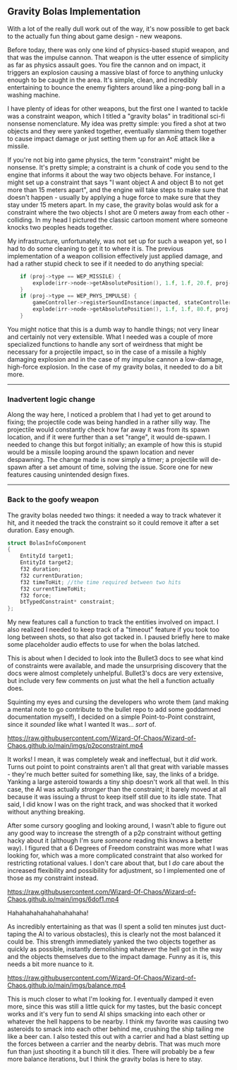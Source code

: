 ## Gravity Bolas Implementation

With a lot of the really dull work out of the way, it's now possible to get back to the actually fun thing about game design - new weapons.

Before today, there was only one kind of physics-based stupid weapon, and that was the impulse cannon. That weapon is the utter essence of simplicity as far as physics assault goes. You fire the cannon and on impact, it triggers an explosion causing a massive blast of force to anything unlucky enough to be caught in the area. It's simple, clean, and incredibly entertaining to bounce the enemy fighters around like a ping-pong ball in a washing machine.

I have plenty of ideas for other weapons, but the first one I wanted to tackle was a constraint weapon, which I titled a "gravity bolas" in traditional sci-fi nonsense nomenclature. My idea was pretty simple: you fired a shot at two objects and they were yanked together, eventually slamming them together to cause impact damage or just setting them up for an AoE attack like a missile.

If you're not big into game physics, the term "constraint" might be nonsense. It's pretty simple; a constraint is a chunk of code you send to the engine that informs it about the way two objects behave. For instance, I might set up a constraint that says "I want object A and object B to not get more than 15 meters apart", and the engine will take steps to make sure that doesn't happen - usually by applying a huge force to make sure that they stay under 15 meters apart. In my case, the gravity bolas would ask for a constraint where the two objects I shot are 0 meters away from each other - colliding. In my head I pictured the classic cartoon moment where someone knocks two peoples heads together.

My infrastructure, unfortunately, was not set up for such a weapon yet, so I had to do some cleaning to get it to where it is. The previous implementation of a weapon collision effectively just applied damage, and had a rather stupid check to see if it needed to do anything special:

```cpp
	if (proj->type == WEP_MISSILE) {
		explode(irr->node->getAbsolutePosition(), 1.f, 1.f, 20.f, proj->damage, 100.f);
	}
	if (proj->type == WEP_PHYS_IMPULSE) {
		gameController->registerSoundInstance(impacted, stateController->assets.getSoundAsset("physicsBlastSound"), 1.f, 200.f);
		explode(irr->node->getAbsolutePosition(), 1.f, 1.f, 80.f, proj->damage, 500.f);
	}
```

You might notice that this is a dumb way to handle things; not very linear and certainly not very extensible. What I needed was a couple of more specialized functions to handle any sort of weirdness that might be necessary for a projectile impact, so in the case of a missile a highly damaging explosion and in the case of my impulse cannon a low-damage, high-force explosion. In the case of my gravity bolas, it needed to do a bit more.

---

### Inadvertent logic change

Along the way here, I noticed a problem that I had yet to get around to fixing; the projectile code was being handled in a rather silly way. The projectile would constantly check how far away it was from its spawn location, and if it were further than a set "range", it would de-spawn. I needed to change this but forgot initially; an example of how this is stupid would be a missile looping around the spawn location and never despawning. The change made is now simply a timer; a projectile will de-spawn after a set amount of time, solving the issue. Score one for new features causing unintended design fixes.

---

### Back to the goofy weapon

The gravity bolas needed two things: it needed a way to track whatever it hit, and it needed the track the constraint so it could remove it after a set duration. Easy enough. 

```cpp
struct BolasInfoComponent
{
	EntityId target1;
	EntityId target2;
	f32 duration;
	f32 currentDuration;
	f32 timeToHit; //the time required between two hits
	f32 currentTimeToHit;
	f32 force;
	btTypedConstraint* constraint;
};
```
My new features call a function to track the entities involved on impact. I also realized I needed to keep track of a "timeout" feature if you took too long between shots, so that also got tacked in. I paused briefly here to make some placeholder audio effects to use for when the bolas latched.

This is about when I decided to look into the Bullet3 docs to see what kind of constraints were available, and made the unsurprising discovery that the docs were almost completely unhelpful. Bullet3's docs are very extensive, but include very few comments on just what the hell a function actually does.

Squinting my eyes and cursing the developers who wrote them (and making a mental note to go contribute to the bullet repo to add some goddamned documentation myself), I decided on a simple Point-to-Point constraint, since it _sounded_ like what I wanted It was... _sort_ of.

https://raw.githubusercontent.com/Wizard-Of-Chaos/Wizard-of-Chaos.github.io/main/imgs/p2pconstraint.mp4

It works! I mean, it was completely weak and ineffectual, but it _did_ work. Turns out point to point constraints aren't all that great with variable masses - they're much better suited for something like, say, the links of a bridge. Yanking a large asteroid towards a tiny ship doesn't work all that well. In this case, the AI was actually _stronger_ than the constraint; it barely moved at all because it was issuing a thrust to keep itself still due to its idle state. That said, I did know I was on the right track, and was shocked that it worked without anything breaking.

After some cursory googling and looking around, I wasn't able to figure out any good way to increase the strength of a p2p constraint without getting hacky about it (although I'm sure _someone_ reading this knows a better way). I figured that a 6 Degrees of Freedom constraint was more what I was looking for, which was a more complicated constraint that also worked for restricting rotational values. I don't care about that, but I _do_ care about the increased flexibility and possibility for adjustment, so I implemented one of those as my constraint instead.

https://raw.githubusercontent.com/Wizard-Of-Chaos/Wizard-of-Chaos.github.io/main/imgs/6dof1.mp4

Hahahahahahahahahahaha!

As incredibly entertaining as that was (I spent a solid ten minutes just duct-taping the AI to various obstacles), this is clearly not the most balanced it could be. This strength immediately yanked the two objects together as quickly as possible, instantly demolishing whatever the hell got in the way and the objects themselves due to the impact damage. Funny as it is, this needs a bit more nuance to it.

https://raw.githubusercontent.com/Wizard-Of-Chaos/Wizard-of-Chaos.github.io/main/imgs/balance.mp4

This is much closer to what I'm looking for. I eventually damped it even more, since this was still a little quick for my tastes, but the basic concept works and it's very fun to send AI ships smacking into each other or whatever the hell happens to be nearby. I think my favorite was causing two asteroids to smack into each other behind me, crushing the ship tailing me like a beer can. I also tested this out with a carrier and had a blast setting up the forces between a carrier and the nearby debris. That was much more fun than just shooting it a bunch till it dies. There will probably be a few more balance iterations, but I think the gravity bolas is here to stay.